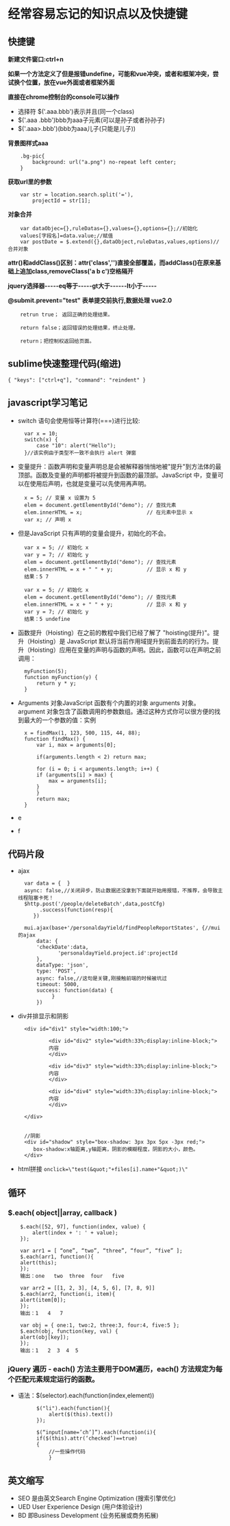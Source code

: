 # 经常容易忘记的知识点以及快捷键 #

## 快捷键 ##

**新建文件窗口:ctrl+n**

**如果一个方法定义了但是报错undefine，可能和vue冲突，或者和框架冲突，尝试换个位置，放在vue外面或者框架外面**

**直接在chrome控制台的console可以操作**

- 选择符 $('.aaa.bbb')表示并且(同一个class)    
- $('.aaa .bbb')bbb为aaa子元素(可以是孙子或者孙孙子)  
- $('.aaa>.bbb')(bbb为aaa儿子(只能是儿子))

**背景图样式aaa**

		.bg-pic{
			background: url("a.png") no-repeat left center;
		}

**获取url里的参数**

		var str = location.search.split('='),
		    projectId = str[1];

**对象合并**

		var dataObjec={},ruleDatas={},values={},options={};//初始化
		values[字段名]=data.value;//赋值
		var postDate = $.extend({},dataObject,ruleDatas,values,options)//合并对象

**attr()和addClass()区别：attr('class','')直接全部覆盖，而addClass()在原来基础上追加class,removeClass('a b c')空格隔开**

**jquery选择器-----eq等于-----gt大于------lt小于-----**

**@submit.prevent="test" 表单提交前执行,数据处理 vue2.0**

		retrun true； 返回正确的处理结果。

		return false；返回错误的处理结果，终止处理。

		return；把控制权返回给页面。

## sublime快速整理代码(缩进) ##
	{ "keys": ["ctrl+q"], "command": "reindent" }

## javascript学习笔记 ##

- switch 语句会使用恒等计算符(===)进行比较:

		var x = 10;
		switch(x) {
		    case "10": alert("Hello");
		}//该实例由于类型不一致不会执行 alert 弹窗

- 变量提升：函数声明和变量声明总是会被解释器悄悄地被"提升"到方法体的最顶部。函数及变量的声明都将被提升到函数的最顶部。JavaScript 中，变量可以在使用后声明，也就是变量可以先使用再声明。

		x = 5; // 变量 x 设置为 5		
		elem = document.getElementById("demo"); // 查找元素 
		elem.innerHTML = x;                     // 在元素中显示 x		
		var x; // 声明 x
- 但是JavaScript 只有声明的变量会提升，初始化的不会。

		var x = 5; // 初始化 x
		var y = 7; // 初始化 y
		elem = document.getElementById("demo"); // 查找元素 
		elem.innerHTML = x + " " + y;           // 显示 x 和 y
		结果：5 7

		var x = 5; // 初始化 x
		elem = document.getElementById("demo"); // 查找元素 
		elem.innerHTML = x + " " + y;           // 显示 x 和 y
		var y = 7; // 初始化 y
		结果：5 undefine
- 函数提升（Hoisting）在之前的教程中我们已经了解了 "hoisting(提升)"。提升（Hoisting）是 JavaScript 默认将当前作用域提升到前面去的的行为。提升（Hoisting）应用在变量的声明与函数的声明。因此，函数可以在声明之前调用：

		myFunction(5);
		function myFunction(y) {
		    return y * y;
		}
- Arguments 对象JavaScript 函数有个内置的对象 arguments 对象。argument 对象包含了函数调用的参数数组。通过这种方式你可以很方便的找到最大的一个参数的值：实例

		x = findMax(1, 123, 500, 115, 44, 88); 
		function findMax() {
		    var i, max = arguments[0];

		    if(arguments.length < 2) return max;

		    for (i = 0; i < arguments.length; i++) {
			if (arguments[i] > max) {
			    max = arguments[i];
			}
		    }
		    return max;
		}
- e
- f

## 代码片段 ##
- ajax

		var data = {  }
		async: false,//关闭异步，防止数据还没拿到下面就开始用报错，不推荐，会导致主线程阻塞卡死！
		$http.post('/people/deleteBatch',data,postCfg)
             .success(function(resp){
           })

		mui.ajax(base+'/personaldayYield/findPeopleReportStates', {//mui的ajax
			data: {
			'checkDate':data,
	               'personaldayYield.project.id':projectId
			},
			dataType: 'json',
			type: 'POST',
			async: false,//这句是关键,刚接触前端的时候被坑过
			timeout: 5000,
			success: function(data) {  
                 }
            })
- div并排显示和阴影
 		
		<div id="div1" style="width:100;">
	
		        <div id="div2" style="width:33%;display:inline-block;">
				内容
				</div>
		
				<div id="div3" style="width:33%;display:inline-block;">
				内容
				</div>
		
				<div id="div4" style="width:33%;display:inline-block;">
				内容
				</div>

		</div>


		//阴影
		<div id="shadow" style="box-shadow: 3px 3px 5px -3px red;">
		   box-shadow:x轴距离,y轴距离，阴影的模糊程度，阴影的大小，颜色。
		</div>
- html拼接
 `onclick=\"test(&quot;"+files[i].name+"&quot;)\"`

## 循环 ##

### $.each( object||array, callback ) ###


	    $.each([52, 97], function(index, value) {
	        alert(index + ': ' + value);
	    });
		
		var arr1 = [ “one”, “two”, “three”, “four”, “five” ];
		$.each(arr1, function(){
		alert(this);
		});
		输出：one   two  three  four   five
	
		var arr2 = [[1, 2, 3], [4, 5, 6], [7, 8, 9]]
		$.each(arr2, function(i, item){
		alert(item[0]);
		});
		输出：1   4   7
	
		var obj = { one:1, two:2, three:3, four:4, five:5 };
		$.each(obj, function(key, val) {
		alert(obj[key]);
		});
		输出：1   2  3  4  5


### jQuery 遍历 - each() 方法主要用于DOM遍历，each() 方法规定为每个匹配元素规定运行的函数。  ###

* 语法：$(selector).each(function(index,element))

		    $("li").each(function(){
		        alert($(this).text())
		    });

			$(“input[name=’ch’]”).each(function(i){
			if($(this).attr(‘checked’)==true)
			{
				//一些操作代码
				}

## 英文缩写 ##

- SEO 是由英文Search Engine Optimization  (搜索引擎优化)
- UED User Experience Design             (用户体验设计)
- BD 即Business Development              (业务拓展或商务拓展)
